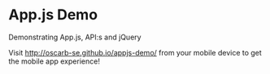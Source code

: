 # App.js Demo
Demonstrating App.js, API:s and jQuery

Visit http://oscarb-se.github.io/appjs-demo/ from your mobile device to get the mobile app experience!
